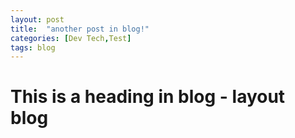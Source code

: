 ```yaml
---
layout: post
title:  "another post in blog!"
categories: [Dev Tech,Test]
tags: blog
---
```



# This is a heading in blog - layout blog
